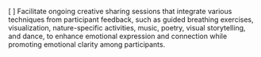 [ ] Facilitate ongoing creative sharing sessions that integrate various techniques from participant feedback, such as guided breathing exercises, visualization, nature-specific activities, music, poetry, visual storytelling, and dance, to enhance emotional expression and connection while promoting emotional clarity among participants.